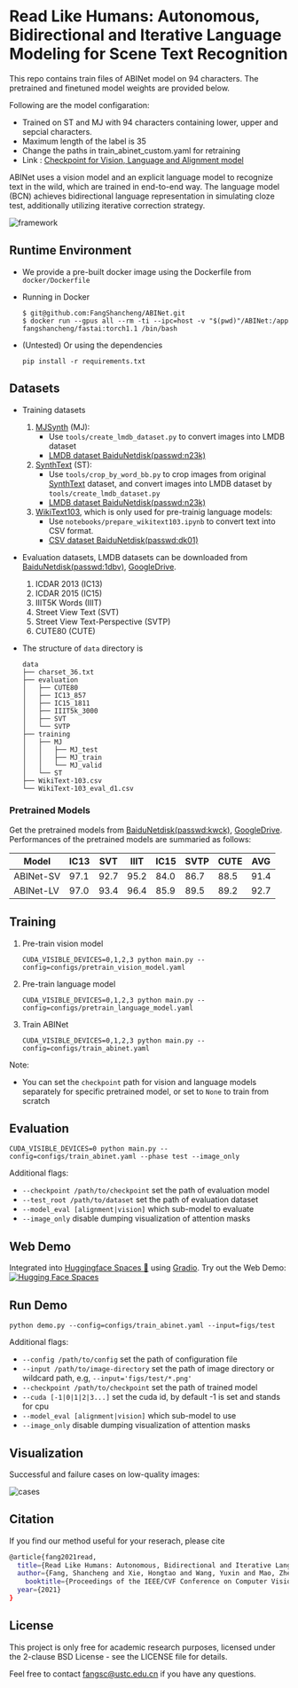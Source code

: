 # Read Like Humans: Autonomous, Bidirectional and Iterative Language Modeling for Scene Text Recognition

This repo contains train files of ABINet model on 94 characters. The pretrained and finetuned model weights are provided below. 

Following are the model configaration:
- Trained on ST and MJ with 94 characters containing lower, upper and sepcial characters. 
- Maximum length of the label is 35
- Change the paths in train_abinet_custom.yaml for retraining 
- Link : [Checkpoint for Vision, Language and Alignment model](https://drive.google.com/drive/u/1/folders/1Yv2bzkm72Vl6vHawBxbZ0lYjbin7kZ5d)


ABINet uses a vision model and an explicit language model to recognize text in the wild, which are trained in end-to-end way. The language model (BCN) achieves bidirectional language representation in simulating cloze test, additionally utilizing iterative correction strategy.

![framework](./figs/framework.png)

## Runtime Environment

- We provide a pre-built docker image using the Dockerfile from `docker/Dockerfile`

- Running in Docker
    ```
    $ git@github.com:FangShancheng/ABINet.git
    $ docker run --gpus all --rm -ti --ipc=host -v "$(pwd)"/ABINet:/app fangshancheng/fastai:torch1.1 /bin/bash
    ```
- (Untested) Or using the dependencies
    ```
    pip install -r requirements.txt
    ```

## Datasets

- Training datasets

    1. [MJSynth](http://www.robots.ox.ac.uk/~vgg/data/text/) (MJ): 
        - Use `tools/create_lmdb_dataset.py` to convert images into LMDB dataset
        - [LMDB dataset BaiduNetdisk(passwd:n23k)](https://pan.baidu.com/s/1mgnTiyoR8f6Cm655rFI4HQ)
    2. [SynthText](http://www.robots.ox.ac.uk/~vgg/data/scenetext/) (ST):
        - Use `tools/crop_by_word_bb.py` to crop images from original [SynthText](http://www.robots.ox.ac.uk/~vgg/data/scenetext/) dataset, and convert images into LMDB dataset by `tools/create_lmdb_dataset.py`
        - [LMDB dataset BaiduNetdisk(passwd:n23k)](https://pan.baidu.com/s/1mgnTiyoR8f6Cm655rFI4HQ)
    3. [WikiText103](https://s3.amazonaws.com/research.metamind.io/wikitext/wikitext-103-v1.zip), which is only used for pre-trainig language models:
        - Use `notebooks/prepare_wikitext103.ipynb` to convert text into CSV format.
        - [CSV dataset BaiduNetdisk(passwd:dk01)](https://pan.baidu.com/s/1yabtnPYDKqhBb_Ie9PGFXA)

- Evaluation datasets, LMDB datasets can be downloaded from [BaiduNetdisk(passwd:1dbv)](https://pan.baidu.com/s/1RUg3Akwp7n8kZYJ55rU5LQ), [GoogleDrive](https://drive.google.com/file/d/1dTI0ipu14Q1uuK4s4z32DqbqF3dJPdkk/view?usp=sharing).
    1. ICDAR 2013 (IC13)
    2. ICDAR 2015 (IC15)
    3. IIIT5K Words (IIIT)
    4. Street View Text (SVT)
    5. Street View Text-Perspective (SVTP)
    6. CUTE80 (CUTE)


- The structure of `data` directory is
    ```
    data
    ├── charset_36.txt
    ├── evaluation
    │   ├── CUTE80
    │   ├── IC13_857
    │   ├── IC15_1811
    │   ├── IIIT5k_3000
    │   ├── SVT
    │   └── SVTP
    ├── training
    │   ├── MJ
    │   │   ├── MJ_test
    │   │   ├── MJ_train
    │   │   └── MJ_valid
    │   └── ST
    ├── WikiText-103.csv
    └── WikiText-103_eval_d1.csv
    ```

### Pretrained Models

Get the pretrained models from [BaiduNetdisk(passwd:kwck)](https://pan.baidu.com/s/1b3vyvPwvh_75FkPlp87czQ), [GoogleDrive](https://drive.google.com/file/d/1mYM_26qHUom_5NU7iutHneB_KHlLjL5y/view?usp=sharing). Performances of the pretrained models are summaried as follows:

|Model|IC13|SVT|IIIT|IC15|SVTP|CUTE|AVG|
|-|-|-|-|-|-|-|-|
|ABINet-SV|97.1|92.7|95.2|84.0|86.7|88.5|91.4|
|ABINet-LV|97.0|93.4|96.4|85.9|89.5|89.2|92.7|

## Training

1. Pre-train vision model
    ```
    CUDA_VISIBLE_DEVICES=0,1,2,3 python main.py --config=configs/pretrain_vision_model.yaml
    ```
2. Pre-train language model
    ```
    CUDA_VISIBLE_DEVICES=0,1,2,3 python main.py --config=configs/pretrain_language_model.yaml
    ```
3. Train ABINet
    ```
    CUDA_VISIBLE_DEVICES=0,1,2,3 python main.py --config=configs/train_abinet.yaml
    ```
Note:
- You can set the `checkpoint` path for vision and language models separately for specific pretrained model, or set to `None` to train from scratch


## Evaluation

```
CUDA_VISIBLE_DEVICES=0 python main.py --config=configs/train_abinet.yaml --phase test --image_only
```
Additional flags:
- `--checkpoint /path/to/checkpoint` set the path of evaluation model 
- `--test_root /path/to/dataset` set the path of evaluation dataset
- `--model_eval [alignment|vision]` which sub-model to evaluate
- `--image_only` disable dumping visualization of attention masks

## Web Demo

Integrated into [Huggingface Spaces 🤗](https://huggingface.co/spaces) using [Gradio](https://github.com/gradio-app/gradio). Try out the Web Demo: [![Hugging Face Spaces](https://img.shields.io/badge/%F0%9F%A4%97%20Hugging%20Face-Spaces-blue)](https://huggingface.co/spaces/tomofi/ABINet-OCR)

## Run Demo

```
python demo.py --config=configs/train_abinet.yaml --input=figs/test
```
Additional flags:
- `--config /path/to/config` set the path of configuration file 
- `--input /path/to/image-directory` set the path of image directory or wildcard path, e.g, `--input='figs/test/*.png'`
- `--checkpoint /path/to/checkpoint` set the path of trained model
- `--cuda [-1|0|1|2|3...]` set the cuda id, by default -1 is set and stands for cpu
- `--model_eval [alignment|vision]` which sub-model to use
- `--image_only` disable dumping visualization of attention masks

## Visualization
Successful and failure cases on low-quality images:

![cases](./figs/cases.png)

## Citation
If you find our method useful for your reserach, please cite
```bash 
@article{fang2021read,
  title={Read Like Humans: Autonomous, Bidirectional and Iterative Language Modeling for Scene Text Recognition},
  author={Fang, Shancheng and Xie, Hongtao and Wang, Yuxin and Mao, Zhendong and Zhang, Yongdong},
    booktitle={Proceedings of the IEEE/CVF Conference on Computer Vision and Pattern Recognition},
  year={2021}
}
 ```

 ## License

This project is only free for academic research purposes, licensed under the 2-clause BSD License - see the LICENSE file for details.

Feel free to contact fangsc@ustc.edu.cn if you have any questions.
